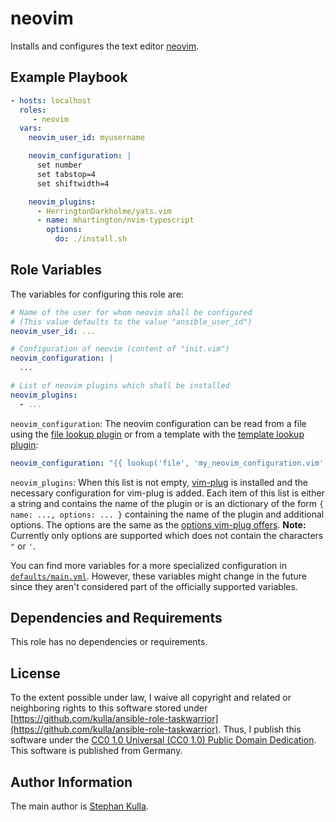 neovim
======

Installs and configures the text editor [neovim](https://neovim.io/).

Example Playbook
----------------

```yaml
- hosts: localhost
  roles:
     - neovim
  vars:
    neovim_user_id: myusername

    neovim_configuration: |
      set number
      set tabstop=4
      set shiftwidth=4

    neovim_plugins:
      - HerringtonDarkholme/yats.vim
      - name: mhartington/nvim-typescript
        options:
          do: ./install.sh
```

Role Variables
--------------

The variables for configuring this role are:

```yaml
# Name of the user for whom neovim shall be configured
# (This value defaults to the value "ansible_user_id")
neovim_user_id: ...

# Configuration of neovim (content of "init.vim")
neovim_configuration: |
  ...

# List of neovim plugins which shall be installed
neovim_plugins:
  - ...
```

`neovim_configuration`: The neovim configuration can be read from a file using the [file lookup plugin](https://docs.ansible.com/ansible/latest/plugins/lookup/file.html) or from a template with the [template lookup plugin](https://docs.ansible.com/ansible/latest/plugins/lookup/template.html):

```yaml
neovim_configuration: "{{ lookup('file', 'my_neovim_configuration.vim') }}"
```

`neovim_plugins`: When this list is not empty, [vim-plug](https://github.com/junegunn/vim-plug) is installed and the necessary configuration for vim-plug is added.
Each item of this list is either a string and contains the name of the plugin or is an dictionary of the form `{ name: ..., options: ... }` containing the name of the plugin and additional options.
The options are the same as the [options vim-plug offers](https://github.com/junegunn/vim-plug#plug-options).
**Note:** Currently only options are supported which does not contain the characters `"` or `'`.

You can find more variables for a more specialized configuration in [`defaults/main.yml`](defaults/main.yml).
However, these variables might change in the future since they aren't considered part of the officially supported variables.

Dependencies and Requirements
-----------------------------

This role has no dependencies or requirements.

License
-------

To the extent possible under law, I waive all copyright and related or neighboring rights to this software stored under [https://github.com/kulla/ansible-role-taskwarrior](https://github.com/kulla/ansible-role-taskwarrior).
Thus, I publish this software under the [CC0 1.0 Universal (CC0 1.0) Public Domain Dedication](https://creativecommons.org/publicdomain/zero/1.0/deed.en). This software is published from Germany.

Author Information
------------------

The main author is [Stephan Kulla](http://kulla.me/).
